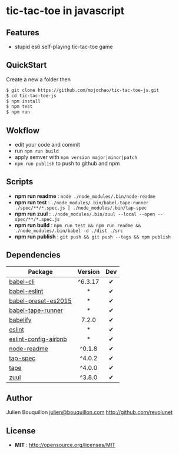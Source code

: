 # tic-tac-toe in javascript

## Features

 - stupid es6 self-playing tic-tac-toe game

## QuickStart

Create a new a folder then

```sh
$ git clone https://github.com/mojochao/tic-tac-toe-js.git
$ cd tic-tac-toe-js
$ npm install
$ npm test
$ npm run
```

## Wokflow

- edit your code and commit
- run `npm run build`
- apply semver with `npm version major|minor|patch`
- `npm run publish` to push to github and npm

## Scripts

 - **npm run readme** : `node ./node_modules/.bin/node-readme`
 - **npm run test** : `./node_modules/.bin/babel-tape-runner ./spec/**/*.spec.js | ./node_modules/.bin/tap-spec`
 - **npm run zuul** : `./node_modules/.bin/zuul --local --open -- spec/**/*.spec.js`
 - **npm run build** : `npm run test && npm run readme && ./node_modules/.bin/babel -d ./dist ./src`
 - **npm run publish** : `git push && git push --tags && npm publish`

## Dependencies

Package | Version | Dev
--- |:---:|:---:
[babel-cli](https://www.npmjs.com/package/babel-cli) | ^6.3.17 | ✔
[babel-eslint](https://www.npmjs.com/package/babel-eslint) | * | ✔
[babel-preset-es2015](https://www.npmjs.com/package/babel-preset-es2015) | * | ✔
[babel-tape-runner](https://www.npmjs.com/package/babel-tape-runner) | * | ✔
[babelify](https://www.npmjs.com/package/babelify) | 7.2.0 | ✔
[eslint](https://www.npmjs.com/package/eslint) | * | ✔
[eslint-config-airbnb](https://www.npmjs.com/package/eslint-config-airbnb) | * | ✔
[node-readme](https://www.npmjs.com/package/node-readme) | ^0.1.8 | ✔
[tap-spec](https://www.npmjs.com/package/tap-spec) | ^4.0.2 | ✔
[tape](https://www.npmjs.com/package/tape) | ^4.0.0 | ✔
[zuul](https://www.npmjs.com/package/zuul) | ^3.8.0 | ✔


## Author

Julien Bouquillon <julien@bouquillon.com> http://github.com/revolunet

## License

 - **MIT** : http://opensource.org/licenses/MIT

